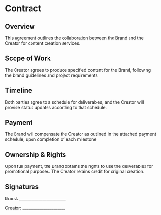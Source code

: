 # Contract

## Overview
This agreement outlines the collaboration between the Brand and the Creator for content creation services.

## Scope of Work
The Creator agrees to produce specified content for the Brand, following the brand guidelines and project requirements.

## Timeline
Both parties agree to a schedule for deliverables, and the Creator will provide status updates according to that schedule.

## Payment
The Brand will compensate the Creator as outlined in the attached payment schedule, upon completion of each milestone.

## Ownership & Rights
Upon full payment, the Brand obtains the rights to use the deliverables for promotional purposes. The Creator retains credit for original creation.

## Signatures

Brand: ________________________

Creator: ______________________
